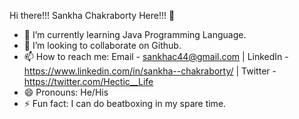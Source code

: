 Hi there!!! Sankha Chakraborty Here!!! 👋

- 🌱 I’m currently learning Java Programming Language.
- 👯 I’m looking to collaborate on Github.
- 📫 How to reach me: Email - sankhac44@gmail.com | LinkedIn - https://www.linkedin.com/in/sankha--chakraborty/ | Twitter - https://twitter.com/Hectic__Life
- 😄 Pronouns: He/His
- ⚡ Fun fact: I can do beatboxing in my spare time.
